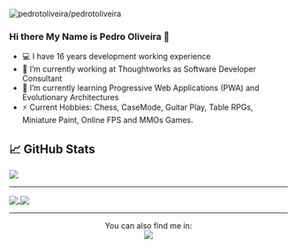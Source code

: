 ![pedrotoliveira/pedrotoliveira](https://github.com/pedrotoliveira/halfrost/blob/master/icons/header_.png?raw=true)

### Hi there My Name is Pedro Oliveira 👋

<!--
**pedrotoliveira/pedrotoliveira** is a ✨ _special_ ✨ repository because its `README.md` (this file) appears on your GitHub profile.

Here are some ideas to get you started:

- 🔭 I’m currently working on ...
- 🌱 I’m currently learning ...
- 👯 I’m looking to collaborate on ...
- 🤔 I’m looking for help with ...
- 💬 Ask me about ...
- 📫 How to reach me: ...
- 😄 Pronouns: ...
- ⚡ Fun fact: ...
-->

- 💻 I have 16 years development working experience
- 💼 I’m currently working at Thoughtworks as Software Developer Consultant
- 🌱 I’m currently learning Progressive Web Applications (PWA) and Evolutionary Architectures
- ⚡ Current Hobbies: Chess, CaseMode, Guitar Play, Table RPGs, Miniature Paint, Online FPS and MMOs Games.


## &#x1f4c8; GitHub Stats

<!-- 
</a>
<a href="https://github.com/pedrotoliveira">
  <img align="center" src="https://github-readme-stats.vercel.app/api?username=pedrotoliveira&&theme=tokyonight&show_icons=true" alt="Pedro's GitHub Stats" />
</a>
<br/> 
-->

<a href="https://github.com/pedrotoliveira">
  <img align="center" src="https://github-readme-stats.vercel.app/api/top-langs/?username=pedrotoliveira&hide=html&title_color=ffffff&text_color=d9d5db&icon_color=2bbc8a&bg_color=DEG,151717,452b57&layout=compact&langs_count=10" />
<br/>
<hr>
<a href="https://github.com/pedrotoliveira/ppm-commons">
  <img align="center" src="https://github-readme-stats.vercel.app/api/pin/?username=pedrotoliveira&repo=ppm-commons&title_color=ffffff&text_color=c9cacc&icon_color=09db33&bg_color=DEG,1c0a3b,111212" />
</a>
<a href="https://github.com/pedrotoliveira/ppm-logging">
  <img align="center" src="https://github-readme-stats.vercel.app/api/pin/?username=pedrotoliveira&repo=ppm-logging&color=ffffff&text_color=c9cacc&icon_color=09db33&bg_color=DEG,111212,05f5f5" />
</a>
<hr>
<p align="center"> You can also find me in: <br/>
<a href= "https://www.linkedin.com/in/pedrotoliveira/"><img src="https://img.icons8.com/material-outlined/30/000000/linkedin.png"/></a>
</p>


